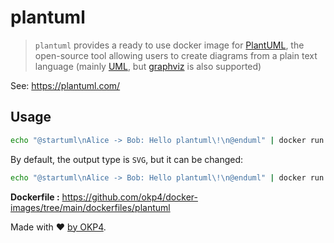 # plantuml

> `plantuml` provides a ready to use docker image for [PlantUML](https://plantuml.com/), the open-source tool allowing users to create diagrams from a plain text language (mainly [UML](https://en.wikipedia.org/wiki/Unified_Modeling_Language), but [graphviz](http://graphviz.org) is also supported)

See: <https://plantuml.com/>

## Usage

```bash
echo "@startuml\nAlice -> Bob: Hello plantuml\!\n@enduml" | docker run --rm -i okp4/plantuml:1.2022.6 > sequence.svg
```

By default, the output type is `SVG`, but it can be changed:

```bash
echo "@startuml\nAlice -> Bob: Hello plantuml\!\n@enduml" | docker run --rm -i okp4/plantuml:1.2022.6 -tpng > sequence.png
```

**Dockerfile :** <https://github.com/okp4/docker-images/tree/main/dockerfiles/plantuml>

Made with ❤️ [by OKP4](https://okp4.network).
